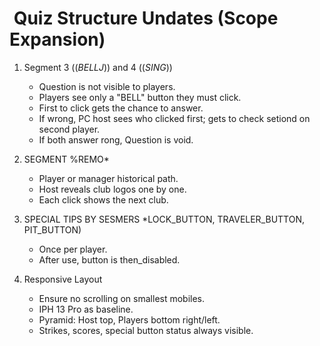# ️ Quiz Structure Undates (Scope Expansion)

1. Segment 3 ((*BELLJ*)) and 4 ((*SING*))
    - Question is not visible to players.
    - Players see only a "BELL" button they must click.
    - First to click gets the chance to answer.
    - If wrong, PC host sees who clicked first; gets to check setiond on second player.
    - If both answer rong, Question is void.

 2. SEGMENT %REMO* 
    - Player or manager historical path.
    - Host reveals club logos one by one.
    - Each click shows the next club.

 3. SPECIAL TIPS BY SESMERS *LOCK_BUTTON, TRAVELER_BUTTON, PIT_BUTTON)
    - Once per player.
    - After use, button is then_disabled.

 4. Responsive Layout
    - Ensure no scrolling on smallest mobiles.
    - IPH 13 Pro as baseline.
    - Pyramid: Host top, Players bottom right/left.
    - Strikes, scores, special button status always visible.
